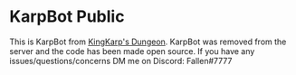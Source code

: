 # KarpBot Public
This is KarpBot from [KingKarp's Dungeon](https://discord.kingkarps.com).
KarpBot was removed from the server and the code has been made open source. If you have any issues/questions/concerns DM me on Discord: Fallen#7777
